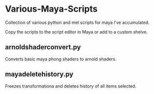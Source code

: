 # Various-Maya-Scripts
Collection of various python and mel scripts for maya I've accumulated. 

Copy the scripts to the script editor in Maya or add to a custom shelve. 

 ## arnoldshaderconvert.py
Converts basic maya phong shaders to arnold shaders. 

 ## mayadeletehistory.py
Freezes transformationa and deletes history of all items selected. 
